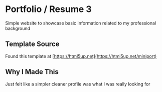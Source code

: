 # Portfolio / Resume 3

Simple website to showcase basic information related to my professional background

## Template Source

Found this template at [https://html5up.net](https://html5up.net/miniport)

## Why I Made This

Just felt like a simpler cleaner profile was what I was really looking for

